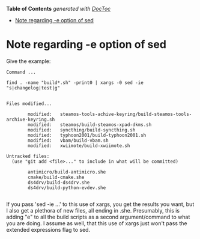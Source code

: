 <!-- START doctoc generated TOC please keep comment here to allow auto update -->
<!-- DON'T EDIT THIS SECTION, INSTEAD RE-RUN doctoc TO UPDATE -->
**Table of Contents**  *generated with [DocToc](https://github.com/thlorenz/doctoc)*

- [Note regarding -e option of sed](#note-regarding--e-option-of-sed)

<!-- END doctoc generated TOC please keep comment here to allow auto update -->

# Note regarding -e option of sed
Give the example:

```
Command ...

find . -name "build*.sh" -print0 | xargs -0 sed -ie "s|changelog|test|g"


Files modified...

        modified:   steamos-tools-achive-keyring/build-steamos-tools-archive-keyring.sh
        modified:   steamos/build-steamos-xpad-dkms.sh
        modified:   syncthing/build-syncthing.sh
        modified:   typhoon2001/build-typhoon2001.sh
        modified:   vbam/build-vbam.sh
        modified:   xwiimote/build-xwiimote.sh

Untracked files:
  (use "git add <file>..." to include in what will be committed)

        antimicro/build-antimicro.she
        cmake/build-cmake.she
        ds4drv/build-ds4drv.she
        ds4drv/build-python-evdev.she
        
```


If you pass 'sed -ie ...' to this use of xargs, you get the results you want, but I also get a plethora of new files, all ending in .she. Presumably, this is adding "e" to all the build scripts as a second argument/command to what you are doing. I assume as well, that this use of xargs just won't pass the extended expressions flag to sed.
